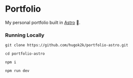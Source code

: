 # Portfolio
My personal portfolio built in [Astro](https://astro.build/) 🚀.


### Running Locally

`git clone https://github.com/hugok2k/portfolio-astro.git`

`cd portfolio-astro`

`npm i`

`npm run dev`